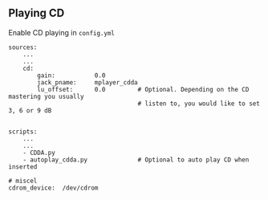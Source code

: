 ## Playing CD

Enable CD playing in `config.yml`

    sources:
        ...
        ...
        cd:
            gain:           0.0
            jack_pname:     mplayer_cdda
            lu_offset:      0.0         # Optional. Depending on the CD mastering you usually
                                        # listen to, you would like to set 3, 6 or 9 dB
            

    scripts:
        ...
        ...
        - CDDA.py
        - autoplay_cdda.py              # Optional to auto play CD when inserted

    # miscel
    cdrom_device:  /dev/cdrom

